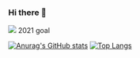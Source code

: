 ### Hi there 👋
![](https://lh3.googleusercontent.com/proxy/IJ3npKk0ueM2z4Yh-O5aXG0siqXVvJKCtcExG4jz4FQ-E1qcDQ4NHS8bi6X_TqQFBop4oLSVNs68v34b7t_eX0dytIL6p89oVmchMI-C2CVkr3sNfFf2ZppEPC89D2uNzCxK1qyE9W_qigTH2D4IIf25_uy2dUgYQss5eN9absS06R7UfVh6ljE8wnJZMyo9oQAX1YjJ1gFs9umamRhaKPPVTk3DTz8aF5sneYN6h2vBA59CRAniQ6YATSmNnIDBqWsp49lEH5zT0pUqRZ-o7e8XvUL_KgVd1E_lkX22jQKW3vPolDyj_L-njVyV7hU1c_IP2HX4ikbiGA2y604zJVs8j06b_TIPaJHu6I-3CdRsiW7DxvFJv5Ywf50)
2021 goal
<!--
**terry9669/terry9669** is a ✨ _special_ ✨ repository because its `README.md` (this file) appears on your GitHub profile.

Here are some ideas to get you started:

- 🔭 I’m currently working on ...
- 🌱 I’m currently learning ...
- 👯 I’m looking to collaborate on ...
- 🤔 I’m looking for help with ...
- 💬 Ask me about ...
- 📫 How to reach me: ...
- 😄 Pronouns: ...
- ⚡ Fun fact: ...
-->

[![Anurag's GitHub stats](https://github-readme-stats.vercel.app/api?username=terry9669)](https://github.com/anuraghazra/github-readme-stats)
[![Top Langs](https://github-readme-stats.vercel.app/api/top-langs/?username=terry9669)](https://github.com/anuraghazra/github-readme-stats)
